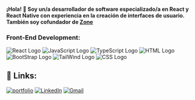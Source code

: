 #### ¡Hola! 👋 Soy un/a desarrollador de software especializado/a en React y React Native con experiencia en la creación de interfaces de usuario. También soy cofundador de [Zone](URL)

### Front-End Development:
![React Logo](https://camo.githubusercontent.com/7428543c569b7c67cb97de99017a49332127c9650d7cf6c47cc4bf74aa7a2070/68747470733a2f2f696d672e736869656c64732e696f2f62616467652f52656163742e6a732d3631444246423f7374796c653d666f722d7468652d6261646765266c6f676f3d7265616374266c6f676f436f6c6f723d626c61636b)
![JavaScript Logo](https://camo.githubusercontent.com/93c855ae825c1757f3426f05a05f4949d3b786c5b22d0edb53143a9e8f8499f6/68747470733a2f2f696d672e736869656c64732e696f2f62616467652f4a6176615363726970742d3332333333303f7374796c653d666f722d7468652d6261646765266c6f676f3d6a617661736372697074266c6f676f436f6c6f723d463744463145)
![TypeScript Logo](https://camo.githubusercontent.com/57cf1a46e99a8f0ff7c471fafc45dfad0d1343f22ccc0d510202e90e1db34f0b/68747470733a2f2f696d672e736869656c64732e696f2f62616467652f547970655363726970742d3030376163633f7374796c653d666f722d7468652d6261646765266c6f676f3d74797065736372697074266c6f676f436f6c6f723d7768697465)
![HTML Logo](https://camo.githubusercontent.com/e12c72a3323cf62983a3c5104e1ac21f88017c1fb839cb27bbe09fc3380c7871/68747470733a2f2f696d672e736869656c64732e696f2f62616467652f48544d4c2d6630363532393f7374796c653d666f722d7468652d6261646765266c6f676f3d48544d4c35266c6f676f436f6c6f723d7768697465)
![BootStrap Logo](https://camo.githubusercontent.com/b13ed67c809178963ce9d538175b02649800772be1ce0cb02da5879e5614e236/68747470733a2f2f696d672e736869656c64732e696f2f62616467652f426f6f7473747261702d3536334437433f7374796c653d666f722d7468652d6261646765266c6f676f3d626f6f747374726170266c6f676f436f6c6f723d7768697465)
![TailWind Logo](https://camo.githubusercontent.com/c366f224a79c147026bb5926ad39ce05af322ac53b55b9a040389661a2b104bf/68747470733a2f2f696d672e736869656c64732e696f2f62616467652f5461696c77696e644373732d3036423644343f7374796c653d666f722d7468652d6261646765266c6f676f3d7461696c77696e64637373266c6f676f436f6c6f723d7768697465)
![CSS Logo](https://camo.githubusercontent.com/395bcd1fa353e86f422e5f01abf3260b8c76720be050e5f4688ab7fc7634f50f/68747470733a2f2f696d672e736869656c64732e696f2f62616467652f4353532d3135373242363f7374796c653d666f722d7468652d6261646765266c6f676f3d63737333266c6f676f436f6c6f723d7768697465)

## 🔗 Links:
[![portfolio](https://img.shields.io/badge/Portfolio-4560b2?style=for-the-badge&logo=Google-chrome&logoColor=white)](https://dantecastelao.online/)
[![LinkedIn](https://camo.githubusercontent.com/c1b58e41b98a889bca12be9902dbfc0ec506e161ae26b8e0460a7b64e661b816/68747470733a2f2f696d672e736869656c64732e696f2f62616467652f4c696e6b65645f496e2d3030373742353f7374796c653d666f722d7468652d6261646765266c6f676f3d4c696e6b6564496e266c6f676f436f6c6f723d7768697465)](https://www.linkedin.com/in/dante-castelao-04b9a1254/)
[![Gmail](https://camo.githubusercontent.com/556d31e33284493410899e0647e373a99399d4a8468e6a6b7d883a43f1bc992e/68747470733a2f2f696d672e736869656c64732e696f2f62616467652f476d61696c2d4431343833363f7374796c653d666f722d7468652d6261646765266c6f676f3d476d61696c266c6f676f436f6c6f723d7768697465)](mailto:dantecastelaou@gmail.com)
